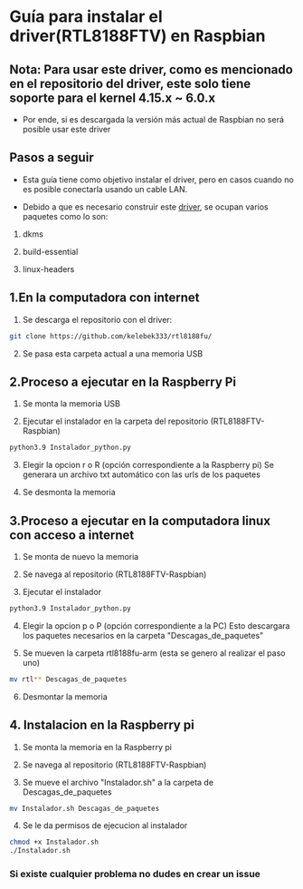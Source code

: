 # Guía para instalar el driver(RTL8188FTV) en Raspbian

## Nota: Para usar este driver, como es mencionado en el repositorio del driver, este solo tiene soporte para el kernel 4.15.x ~ 6.0.x

- Por ende, si es descargada la versión más actual de Raspbian no será posible usar este driver


## Pasos a seguir

* Esta guía tiene como objetivo instalar el driver, pero en casos cuando no es posible conectarla
usando un cable LAN.

* Debido a que es necesario construir este [driver](https://github.com/kelebek333/rtl8188fu/tree/arm#how-to-install-for-arm-devices),
se ocupan varios paquetes como lo son:

1. dkms

2. build-essential

3. linux-headers


## 1.En la computadora con internet

1. Se descarga el repositorio con el driver:

```sh
git clone https://github.com/kelebek333/rtl8188fu/
```

2. Se pasa esta carpeta actual a una memoria USB

## 2.Proceso a ejecutar en la Raspberry Pi


1. Se monta la memoria USB 

2. Ejecutar el instalador en la carpeta del repositorio (RTL8188FTV-Raspbian) 

```sh
python3.9 Instalador_python.py
```
3. Elegir la opcion r o R (opción correspondiente a la Raspberry pi)
	Se generara un archivo txt automático con las urls de los paquetes 

4. Se desmonta la memoria


## 3.Proceso a ejecutar en la computadora linux con acceso a internet

1. Se monta de nuevo la memoria

2. Se navega al repositorio (RTL8188FTV-Raspbian)

3. Ejecutar el instalador

```sh
python3.9 Instalador_python.py
```

4. Elegir la opcion p o P (opción correspondiente a la PC)
	Esto descargara los paquetes necesarios en la carpeta "Descagas_de_paquetes"

5. Se mueven la carpeta rtl8188fu-arm (esta se genero al realizar el paso uno)
```sh
mv rtl** Descagas_de_paquetes
```
6. Desmontar la memoria

## 4. Instalacion en la Raspberry pi

1. Se monta la memoria en la Raspberry pi

2. Se navega al repositorio (RTL8188FTV-Raspbian)

3. Se mueve el archivo "Instalador.sh" a la carpeta de Descagas_de_paquetes

```sh
mv Instalador.sh Descagas_de_paquetes
```

4. Se le da permisos de ejecucion al instalador

```sh
chmod +x Instalador.sh
./Instalador.sh
```

### Si existe cualquier problema no dudes en crear un issue

